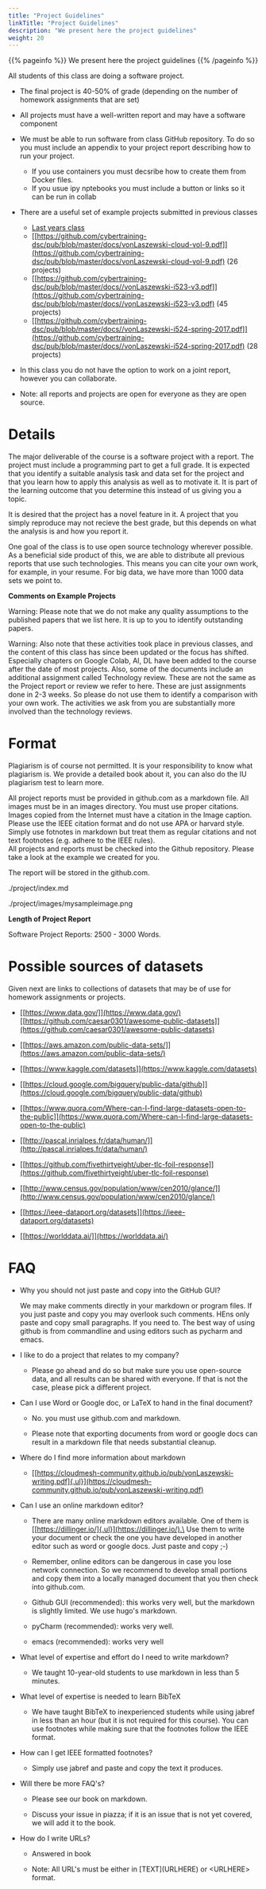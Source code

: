 ```yaml
---
title: "Project Guidelines"
linkTitle: "Project Guidelines"
description: "We present here the project guidelines"
weight: 20
---
```


{{% pageinfo %}}
We present here the project guidelines
{{% /pageinfo %}}

All students of this class are doing a software project.

- The final project is 40-50% of grade (depending on the number of
  homework assignments that are set)

- All projects must have a well-written report and may have a software
  component
    
- We must be able to run software from class GitHub repository. To do so you must include an appendix to your project 
  report describing how to run your project.
    
  * If you use containers you must decsribe how to create them from Docker files.
  * If you usue ipy nptebooks you must include a button or links so it can be run in collab
    

- There are a useful set of example projects submitted in previous
  classes

  - [Last years class](https://cybertraining-dsc.github.io/report/)
  - [[https://github.com/cybertraining-dsc/pub/blob/master/docs/vonLaszewski-cloud-vol-9.pdf]](https://github.com/cybertraining-dsc/pub/blob/master/docs/vonLaszewski-cloud-vol-9.pdf)
    (26 projects)
  - [[https://github.com/cybertraining-dsc/pub/blob/master/docs//vonLaszewski-i523-v3.pdf]](https://github.com/cybertraining-dsc/pub/blob/master/docs//vonLaszewski-i523-v3.pdf)
    (45 projects)
  - [[https://github.com/cybertraining-dsc/pub/blob/master/docs//vonLaszewski-i524-spring-2017.pdf]](https://github.com/cybertraining-dsc/pub/blob/master/docs//vonLaszewski-i524-spring-2017.pdf)
    (28 projects)

- In this class you do not have the option to work on a joint report, however you can collaborate. 

- Note: all reports and projects are open for everyone as they are open source.

# Details 

The major deliverable of the course is a software project with a report. The
project must include a programming part to get a full grade. It is
expected that you identify a suitable analysis task and data set for the
project and that you learn how to apply this analysis as well as to
motivate it. It is part of the learning outcome that you determine this
instead of us giving you a topic.

It is desired that the project has a novel feature in it. A project
that you simply reproduce may not recieve the best grade, but this depends 
on what the analysis is and how you report it.

One goal of the class is to use open source technology wherever
possible. As a beneficial side product of this, we are able to
distribute all previous reports that use such technologies. This means
you can cite your own work, for example, in your resume. 
For big data, we have more than 1000 data sets we point to.

**Comments on Example Projects**

Warning: Please note that we do not make any quality assumptions to the
published papers that we list here. It is up to you to identify
outstanding papers.

Warning: Also note that these activities took place in previous classes,
and the content of this class has since been updated or the focus has shifted. 
Especially  chapters on Google Colab, AI, DL have been added to the course after the
date of most projects. Also, some of the documents include an additional
assignment called Technology review. These are not the same as the
Project report or review we refer to here. These are just assignments
done in 2-3 weeks. So please do not use them to identify a comparison
with your own work. The activities we ask from you are substantially
more involved than the technology reviews.

# Format 

Plagiarism is of course not permitted. It is your responsibility 
to know what plagiarism is. We provide a detailed book about it, you can also do the IU 
plagiarism test to learn more.

All project reports must be provided in github.com as a markdown file.
All images must be in an images directory. You must use proper
citations. Images copied from the Internet must have a citation in the
Image caption. Please use the IEEE citation format and do not use 
APA or harvard style. Simply use fotnotes in markdown but treat them as 
regular citations and not text footnotes (e.g. adhere to the IEEE rules).  
All projects and reports must
be checked into the Github repository. Please take a look at the example we created for you.

The report will be stored in the github.com.

./project/index.md

./project/images/mysampleimage.png


**Length of Project Report**

Software Project Reports: 2500 - 3000 Words. 

# Possible sources of datasets

Given next are links to collections of datasets that may be of use for
homework assignments or projects.

-   [[https://www.data.gov/]](https://www.data.gov/)
    [[https://github.com/caesar0301/awesome-public-datasets]](https://github.com/caesar0301/awesome-public-datasets)

-   [[https://aws.amazon.com/public-data-sets/]](https://aws.amazon.com/public-data-sets/)

-   [[https://www.kaggle.com/datasets]](https://www.kaggle.com/datasets)

-   [[https://cloud.google.com/bigquery/public-data/github]](https://cloud.google.com/bigquery/public-data/github)

-   [[https://www.quora.com/Where-can-I-find-large-datasets-open-to-the-public]](https://www.quora.com/Where-can-I-find-large-datasets-open-to-the-public)

-   [[http://pascal.inrialpes.fr/data/human/]](http://pascal.inrialpes.fr/data/human/)

-   [[https://github.com/fivethirtyeight/uber-tlc-foil-response]](https://github.com/fivethirtyeight/uber-tlc-foil-response)

-   [[http://www.census.gov/population/www/cen2010/glance/]](http://www.census.gov/population/www/cen2010/glance/)

-   [[https://ieee-dataport.org/datasets]](https://ieee-dataport.org/datasets)

-   [[https://worlddata.ai/]](https://worlddata.ai/)

# FAQ

- Why you should not just paste and copy into the GitHub GUI?

  We may make comments directly in your markdown or program files. If you just paste and copy you may overlook such comments. HEns only paste and copy small paragraphs. If you need to. The best way of using github is from commandline and using editors such as pycharm and emacs.

-   I like to do a project that relates to my company?

    -   Please go ahead and do so but make sure you use open-source
        data, and all results can be shared with everyone. If that is
        not the case, please pick a different project.

-   Can I use Word or Google doc, or LaTeX to hand in the final
    document?

    -   No. you must use github.com and markdown.

    -   Please note that exporting documents from word or google docs
        can result in a markdown file that needs substantial cleanup.
        
-   Where do I find more information about markdown

    -   [[https://cloudmesh-community.github.io/pub/vonLaszewski-writing.pdf]{.ul}](https://cloudmesh-community.github.io/pub/vonLaszewski-writing.pdf)

-   Can I use an online markdown editor?

    -   There are many online markdown editors available. One of them is
        [[https://dillinger.io/]{.ul}](https://dillinger.io/).\
        Use them to write your document or check the one you have
        developed in another editor such as word or google docs. Just
        paste and copy ;-)

    -   Remember, online editors can be dangerous in case you lose
        network connection. So we recommend to develop small portions
        and copy them into a locally managed document that you then
        check into github.com.

    -   Github GUI (recommended): this works very well, but the
        markdown is slightly limited. We use hugo's markdown.
        
    -   pyCharm (recommended): works very well. 
    
    -   emacs (recommended): works very well

-   What level of expertise and effort do I need to write markdown?

    -   We taught 10-year-old students to use markdown in less than 5
        minutes.

-   What level of expertise is needed to learn BibTeX

    -   We have taught BibTeX to inexperienced students while using
        jabref in less than an hour (but it is not required for this
        course). You can use footnotes while making sure that the
        footnotes follow the IEEE format.

-   How can I get IEEE formatted footnotes?

    -   Simply use jabref and paste and copy the text it produces.

-   Will there be more FAQ's?

    -   Please see our book on markdown.

    -   Discuss your issue in piazza; if it is an issue that is not yet
        covered, we will add it to the book.

-   How do I write URLs?

    -   Answered in book

    -   Note: All URL's must be either in \[TEXT\](URLHERE) or
        \<URLHERE\> format.
